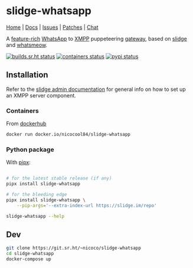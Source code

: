 # slidge-whatsapp

[Home](https://sr.ht/~nicoco/slidge) |
[Docs](https://slidge.im/slidge-whatsapp) |
[Issues](https://todo.sr.ht/~nicoco/slidge-whatsapp) |
[Patches](https://lists.sr.ht/~nicoco/public-inbox) |
[Chat](xmpp:slidge@conference.nicoco.fr?join)

A
[feature-rich](https://slidge.im/slidge-whatsapp/features.html)
[WhatsApp](https://whatsapp.com) to
[XMPP](https://xmpp.org/) puppeteering
[gateway](https://xmpp.org/extensions/xep-0100.html), based on
[slidge](https://slidge.im) and
[whatsmeow](https://github.com/tulir/whatsmeow).

[![builds.sr.ht status](https://builds.sr.ht/~nicoco/slidge-whatsapp/commits/master/ci.yml.svg)](https://builds.sr.ht/~nicoco/slidge-whatsapp/commits/master/ci.yml)
[![containers status](https://builds.sr.ht/~nicoco/slidge-whatsapp/commits/master/container.yml.svg)](https://builds.sr.ht/~nicoco/slidge-whatsapp/commits/master/container.yml)
[![pypi status](https://badge.fury.io/py/slidge-whatsapp.svg)](https://pypi.org/project/slidge-whatsapp/)

## Installation

Refer to the [slidge admin documentation](https://slidge.im/core/admin/)
for general info on how to set up an XMPP server component.

### Containers

From [dockerhub](https://hub.docker.com/r/nicocool84/slidge-whatsapp)

```sh
docker run docker.io/nicocool84/slidge-whatsapp
```

### Python package

With [pipx](https://pypa.github.io/pipx/):

```sh

# for the latest stable release (if any)
pipx install slidge-whatsapp

# for the bleeding edge
pipx install slidge-whatsapp \
    --pip-args='--extra-index-url https://slidge.im/repo'

slidge-whatsapp --help
```

## Dev

```sh
git clone https://git.sr.ht/~nicoco/slidge-whatsapp
cd slidge-whatsapp
docker-compose up
```
